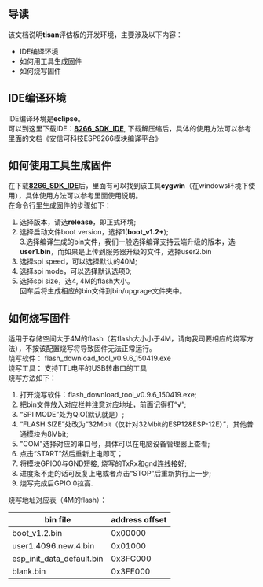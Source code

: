 ## 导读  
该文档说明**tisan**评估板的开发环境，主要涉及以下内容：  
- IDE编译环境  
- 如何用工具生成固件  
- 如何烧写固件  

## IDE编译环境  
IDE编译环境是**eclipse**。  
可以到这里下载IDE：[**8266_SDK_IDE**](http://yun.baidu.com/s/1sjG2r2P), 下载解压缩后，具体的使用方法可以参考里面的文档《安信可科技ESP8266模块编译平台》  

## 如何使用工具生成固件  
在下载[**8266_SDK_IDE**](http://yun.baidu.com/s/1sjG2r2P)后，里面有可以找到该工具**cygwin**（在windows环境下使用），具体使用方法可以参考里面使用说明。  
在命令行里生成固件的步骤如下：  

1. 选择版本，请选**release**，即正式环境;  
2. 选择启动文件boot version，选择1(**boot_v1.2+**);  
3.选择编译生成的bin文件，我们一般选择编译支持云端升级的版本，选**user1.bin**，而如果是上传到服务器升级的文件，选择user2.bin  
4. 选择spi speed，可以选择默认的40M;  
5. 选择spi mode，可以选择默认选项0;  
6. 选择spi size，选4, 4M的flash大小。  
回车后将生成相应的bin文件到bin/upgrage文件夹中。  

## 如何烧写固件  
适用于存储空间大于4M的flash（若flash大小小于4M，请向我司要相应的烧写方法），不按该配置烧写将导致固件无法正常运行。  
烧写软件： flash_download_tool_v0.9.6_150419.exe  
烧写工具： 支持TTL电平的USB转串口的工具  
烧写方法如下：  

1. 打开烧写软件：flash_download_tool_v0.9.6_150419.exe;
2. 把bin文件放入对应栏并注意对应地址，前面记得打“√”;  
3. “SPI MODE”处为QIO(默认就是）;  
4. “FLASH SIZE”处改为“32Mbit（仅针对32Mbit的ESP12&ESP-12E）”，其他普通模块为8Mbit;  
5. "COM"选择对应的串口号，具体可以在电脑设备管理器上查看;  
6. 点击“START”然后重新上电即可；  
7. 将模块GPIO0与GND短接, 烧写的TxRx和gnd连线接好;  
8. 进度条不走的话可反复上电或者点击“STOP”后重新执行上一步;  
9. 烧写完成后GPIO 0拉高.  

烧写地址对应表（4M的flash）：  

| bin file | address offset |  
| -------- | -------------- |  
| boot_v1.2.bin | 0x00000 |  
| user1.4096.new.4.bin | 0x01000 |  
| esp_init_data_default.bin | 0x3FC000 |  
| blank.bin | 0x3FE000 |  






